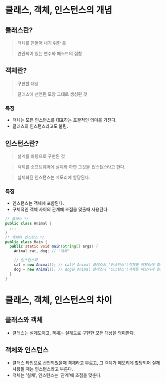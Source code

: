 # 클래스, 객체, 인스턴스의 개념

## 클래스란?

> 객체를 만들어 내기 위한 틀
> 
> 연관되어 있는 변수와 메소드의 집합

## 객체란?

> 구현할 대상
>
> 클래스에 선언된 모양 그대로 생성된 것

### 특징

* 객체는 모든 인스턴스를 대표하는 포괄적인 의미를 가진다.
* 클래스의 인스턴스라고도 불림.
  
## 인스턴스란?

> 설계를 바탕으로 구현된 것

> 객체를 소프트웨어에 실체화 하면 그것을 *인스턴스*라고 한다.

> 실체화된 인스턴스는 메모리에 할당된다.

### 특징

* 인스턴스는 객체에 포함된다.
* 구체적인 객체 사이의 관계에 초점을 맞출때 사용된다.
```java
/* 클래스 */
public class Animal {
  ...
}
/* 객체와 인스턴스 */
public class Main {
  public static void main(String[] args) {
    Animal cat, dog; // '객체'

    // 인스턴스화
    cat = new Animal(); // cat은 Animal 클래스의 '인스턴스'(객체를 메모리에 할당)
    dog = new Animal(); // dog은 Animal 클래스의 '인스턴스'(객체를 메모리에 할당)
  }
}
```

# 클래스, 객체, 인스턴스의 차이

## 클래스와 객체

* 클래스는 설계도이고, 객체는 설계도로 구현한 모든 대상을 의미한다.

## 객체와 인스턴스

* 클래스 타입으로 선언되었을때 객체라고 부르고, 그 객체가 메모리에 할당되어 실제 사용될 때는 인스턴스라고 부른다.
* 객체는 '실체', 인스턴스는 '관계'에 초점을 맞춘다.
